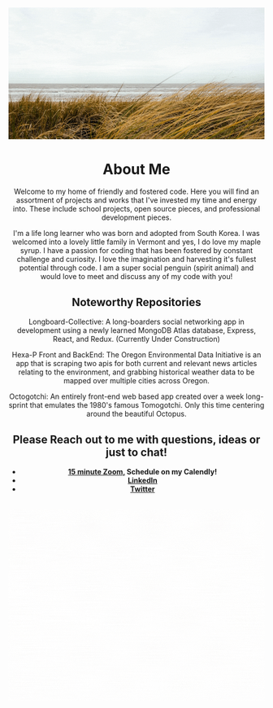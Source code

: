 <div align="center">
    <img src="./assets/beach.gif">
</div>

<div align="center">
<h1>About Me</h1>
<p>
    Welcome to my home of friendly and fostered code. Here you will find an assortment of projects and works that I've invested my time and energy into. These include school projects, open source pieces, and professional development pieces. 
</p>
<p>
    I'm a life long learner who was born and adopted from South Korea. I was welcomed into a lovely little family in Vermont and yes, I do love my maple syrup. I have a passion for coding that has been fostered by constant challenge and curiosity. I love the imagination and harvesting it's fullest potential through code. I am a super social penguin (spirit animal) and would love to meet and discuss any of my code with you! 
</p>
</div>

<div align="center">
    <h2>Noteworthy Repositories</h2>
    <p>
        Longboard-Collective: A long-boarders social networking app in development using a newly learned MongoDB Atlas database, Express, React, and Redux. (Currently Under Construction)
    </p>
    <p>
        Hexa-P Front and BackEnd: The Oregon Environmental Data Initiative is an app that is scraping two apis for both current and relevant news articles relating to the environment, and grabbing historical weather data to be mapped over multiple cities across Oregon.
    </p>
    <p>
        Octogotchi: An entirely front-end web based app created over a week long-sprint that emulates the 1980's famous Tomogotchi. Only this time centering around the beautiful Octopus. 
    </p>
</div>

<div align="center">    
    <h2>Please Reach out to me with questions, ideas or just to chat!</h2> 
    <ul list-style-type="none">
        <li>
            <strong>
            <a href="https://calendly.com/richard-and-rhino/15min"> 15 minute Zoom,</a> Schedule on my Calendly!</strong> 
        </li>
        <li>
            <strong><a href="https://www.linkedin.com/in/richard-hillman/">LinkedIn</a></strong> 
        </li>
        <li>
            <strong><a href="https://twitter.com/RichardAndRhino">Twitter</a></strong> 
        </li>
    </ul>

<div align="center">
    <h2></h2>
    <img src="./assets/stack.gif">
</div>


</div>

